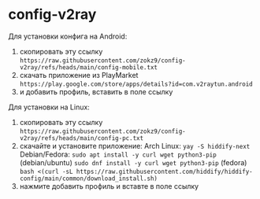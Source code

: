 # config-v2ray
Для установки конфига на Android:
1. скопировать эту ссылку ```https://raw.githubusercontent.com/zokz9/config-v2ray/refs/heads/main/config-mobile.txt```
2. скачать приложение из PlayMarket ```https://play.google.com/store/apps/details?id=com.v2raytun.android```
3. и добавить профиль, вставить в поле ссылку

Для установки на Linux:
1. скопировать эту ссылку ```https://raw.githubusercontent.com/zokz9/config-v2ray/refs/heads/main/config-pc.txt```
2. скачайте и установите приложение:
Arch Linux:
```yay -S hiddify-next```
Debian/Fedora:
```sudo apt install -y curl wget python3-pip```  (debian/ubuntu)
```sudo dnf install -y curl wget python3-pip```  (fedora)
```bash <(curl -sL https://raw.githubusercontent.com/hiddify/hiddify-config/main/common/download_install.sh)```
3. нажмите добавить профиль и вставте в поле ссылку
